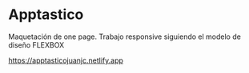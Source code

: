 # Apptastico

Maquetación de one page.
Trabajo responsive siguiendo el modelo de diseño FLEXBOX

https://apptasticojuanjc.netlify.app

